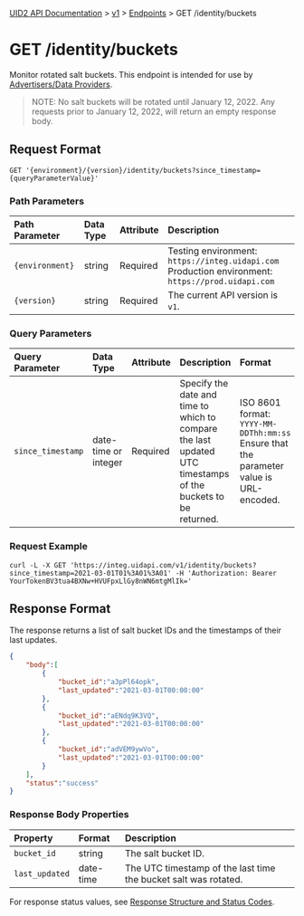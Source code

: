 [UID2 API Documentation](../../README.md) > [v1](../README.md) > [Endpoints](./README.md) > GET /identity/buckets

# GET /identity/buckets

Monitor rotated salt buckets. This endpoint is intended for use by [Advertisers/Data Providers](../guides/advertiser-dataprovider-guide.md).

>NOTE: No salt buckets will be rotated until January 12, 2022. Any requests prior to January 12, 2022, will return an empty response body.


## Request Format

```GET '{environment}/{version}/identity/buckets?since_timestamp={queryParameterValue}'```

### Path Parameters

| Path Parameter | Data Type | Attribute | Description |
| :--- | :--- | :--- | :--- |
| `{environment}` | string | Required | Testing environment: `https://integ.uidapi.com`<br/>Production environment: `https://prod.uidapi.com` |
| `{version}` | string | Required | The current API version is `v1`. |

### Query Parameters

| Query Parameter | Data Type | Attribute | Description | Format |
| :--- | :--- | :--- | :--- | :--- |
| `since_timestamp` | date-time or integer | Required | Specify the date and time to which to compare the last updated UTC timestamps of the buckets to be returned. | ISO 8601 format:<br/>`YYYY-MM-DDThh:mm:ss`<br/>Ensure that the parameter value is URL-encoded. |

### Request Example

```curl
curl -L -X GET 'https://integ.uidapi.com/v1/identity/buckets?since_timestamp=2021-03-01T01%3A01%3A01' -H 'Authorization: Bearer YourTokenBV3tua4BXNw+HVUFpxLlGy8nWN6mtgMlIk='
```

## Response Format

The response returns a list of salt bucket IDs and the timestamps of their last updates.

```json
{
    "body":[
        {
            "bucket_id":"a3pPl64opk",
            "last_updated":"2021-03-01T00:00:00"
        },
        {
            "bucket_id":"aENdq9K3VQ",
            "last_updated":"2021-03-01T00:00:00"
        },
        {
            "bucket_id":"adVEM9ywVo",
            "last_updated":"2021-03-01T00:00:00"
        }
    ],
    "status":"success"
}
```
### Response Body Properties

| Property | Format | Description |
| :--- | :--- | :--- |
| `bucket_id` | string | The salt bucket ID. |
| `last_updated` | date-time | The UTC timestamp of the last time the bucket salt was rotated. |

For response status values, see [Response Structure and Status Codes](../README.md#response-structure-and-status-codes).
